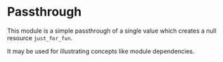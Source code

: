 # Passthrough

This module is a simple passthrough of a single value which creates a null resource `just_for_fun`.

It may be used for illustrating concepts like module dependencies.
